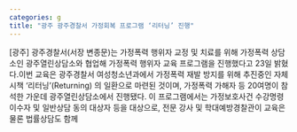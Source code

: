 ```yaml
---
categories: g
title: "광주 광주경찰서 가정회복 프로그램 ‘리터닝’ 진행"
---
```

[광주] 광주경찰서(서장 변종문)는 가정폭력 행위자 교정 및 치료를 위해 가정폭력 상담소인 광주열린상담소와 협업해 가정폭력 행위자 교육 프로그램을 진행했다고 23일 밝혔다.이번 교육은 광주경찰서 여성청소년과에서 가정폭력 재발 방지를 위해 추진중인 자체 시책 ‘리터닝’(Returning) 의 일환으로 마련된 것이며, 가정폭력 가해자 등 20여명이 참석한 가운데 광주열린상담소에서 진행됐다. 이 프로그램에서는 가정보호사건 수강명령 이수자 및 일반상담 동의 대상자 등을 대상으로, 전문 강사 및 학대예방경찰관이 교육은 물론 법률상담도 함께